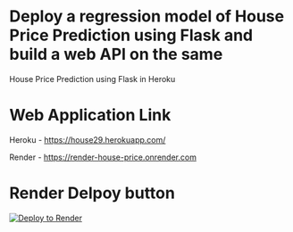 # Deploy a regression model of House Price Prediction using Flask and build a web API on the same
House Price Prediction using Flask in Heroku

# Web Application Link
Heroku - https://house29.herokuapp.com/

Render - https://render-house-price.onrender.com

# Render Delpoy button
[![Deploy to Render](https://render.com/images/deploy-to-render-button.svg)](https://render.com/deploy)
